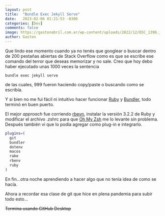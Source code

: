 ```yaml
---
layout: post
title:  "Bundle Exec Jekyll Serve"
date:   2023-02-06 01:21:53 -0300
categories: [Dev]
comments: false
image: https://gastonabril.com.ar/wp-content/uploads/2022/12/DSC_1398.jpg
author: Gaston
---
```


Que lindo ese momento cuando ya no tenés que googlear o buscar dentro de 200 pestañas abiertas de Stack Overflow como es que se escribe ese comando del terror que deseas memorizar y no sale. Creo que hoy debo haber ejecutado unas 1000 veces la sentencia
```code
bundle exec jekyll serve
```
de las cuales, 999 fueron haciendo copy/paste o buscando como se escribía.

Y si bien no me fui fácil ni intuitivo hacer funcionar [Ruby](https://www.ruby-lang.org/en/) y [Bundler](https://bundler.io), todo terminó en buen puerto.

El mejor *approach* fue corriendo [rbevn](https://github.com/rbenv/rbenv), instalar la versión 3.2.2 de Ruby y modificar el archivo .zshrc para que [Oh My Zsh](https://ohmyz.sh) me lo levante sin problema. Después también vi que lo podía agregar como plug-in e integrarlo.

```bash
plugins=(
  git
  bundler
  dotenv
  macos
  rake
  rbenv
  ruby
)
```
En fin...otra noche aprendiendo a hacer algo que no tenía idea de como se hacía.

Ahora a recordar esa clase de git que hice en plena pandemia para subir todo esto...


~~Termina usando GitHub Desktop~~